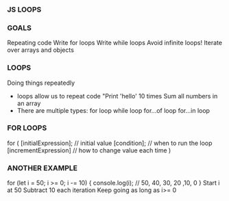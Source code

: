 ### JS LOOPS
### GOALS

Repeating code
Write for loops
Write while loops
Avoid infinite loops!
Iterate over arrays and objects

### LOOPS

Doing things repeatedly
- loops allow us to repeat code
"Print 'hello' 10 times
Sum all numbers in an array
- There are multiple types:
for loop
while loop
for...of loop
for...in loop

### FOR LOOPS

for (
  [initialExpression]; // initial value
  [condition]; // when to run the loop
  [incrementExpression] // how to change value each time
)

### ANOTHER EXAMPLE

for (let i = 50; i >= 0; i -= 10) {
  console.log(i); // 50, 40, 30, 20 ,10, 0
}
Start i at 50
Subtract 10 each iteration
Keep going as long as i>= 0